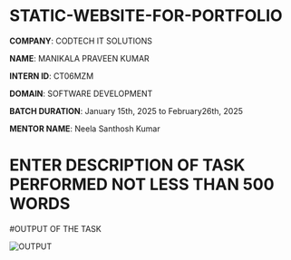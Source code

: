 # STATIC-WEBSITE-FOR-PORTFOLIO

**COMPANY**: CODTECH IT SOLUTIONS

**NAME**: MANIKALA PRAVEEN KUMAR

**INTERN ID**: CT06MZM

**DOMAIN**: SOFTWARE DEVELOPMENT

**BATCH DURATION**: January 15th, 2025 to February26th, 2025

**MENTOR NAME**: Neela Santhosh Kumar  

# ENTER DESCRIPTION OF TASK PERFORMED NOT LESS THAN 500 WORDS

#OUTPUT OF THE TASK 

![OUTPUT](https://github.com/user-attachments/assets/ac8968b7-c41c-4b1e-9a3f-ae8f38834682)

